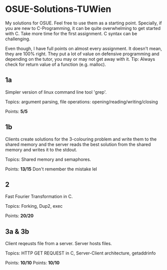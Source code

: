 # OSUE-Solutions-TUWien
My solutions for OSUE. Feel free to use them as a starting point. Specially, if you are new to C-Programming, it can be quite overwhelming to get started with C. Take more time for the first assignment. C syntax can be challenging.

Even though, I have full points on almost every assignment. It doesn't mean, they are 100% right. They put a lot of value on defensive programming and depending on the tutor, you may or may not get away with it. Tip: Always check for return value of a function (e.g. malloc).


## 1a
Simpler version of linux command line tool 'grep'.

Topics: argument parsing, file operations: opening/reading/writing/closing

Points: **5/5**

## 1b
Clients create solutions for the 3-colouring problem and write them to the shared memory and the server reads the best solution from the shared memory and writes it to the stdout.

Topics: Shared memory and semaphores.

Points: **13/15** 
Don't remember the mistake lel

## 2
Fast Fourier Transformation in C.

Topics: Forking, Dup2, exec

Points: **20/20**

## 3a & 3b
Client reqeusts file from a server. 
Server hosts files. 

Topics: HTTP GET REQUEST in C, Server-Client architecture, getaddrinfo

Points: **10/10** 
Points: **10/10**
